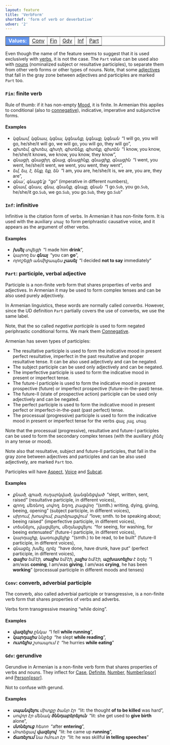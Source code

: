 ```yaml
---
layout: feature
title: 'VerbForm'
shortdef: 'form of verb or deverbative'
udver: '2'
---
```


<table class="typeindex" border="1">
<tr>
  <td style="background-color:cornflowerblue;color:white"><strong>Values:</strong> </td>
  <td><a href="#Conv">Conv</a></td>
  <td><a href="#Fin">Fin</a></td>
  <td><a href="#Gdv">Gdv</a></td>
  <td><a href="#Inf">Inf</a></td>
  <td><a href="#Part">Part</a></td>
</tr>
</table>

Even though the name of the feature seems to suggest that it is used
exclusively with [verbs](VERB), it is not the case. The `Part` value can be used also with [nouns](NOUN) (nominalized subject or resultative participles), to separate them from other verb forms or other types of nouns. Note, that some [adjectives](ADJ) that fall in the gray zone between adjectives and participles are marked `Part` too.

### <a name="Fin">`Fin`</a>: finite verb

Rule of thumb: if it has non-empty [Mood](), it is finite. In Armenian this applies to conditional (also to [connegative](Connegative)), indicative, imperative and subjunctive forms.

#### Examples

* _կգնամ, կգնաս, կգնա, կգնանք, կգնաք, կգնան_ &nbsp;“I will go, you will go, he/she/it will go, we will go, you will go, they will go”,
* _գիտեմ, գիտես, գիտի, գիտենք, գիտեք, գիտեն_ &nbsp;“I know, you know, he/she/it knows, we know, you know, they know”,
* _գնացի, գնացիր, գնաց, գնացինք, գնացիք, գնացին_ &nbsp;“I went, you went, he/she/it went, we went, you went, they went”,
* _եմ, ես, է, ենք, եք, են_ &nbsp;“I am, you are, he/she/it is, we are, you are, they are”,
* _գնա՛, գնացե՛ք_ &nbsp;“go” (imperative in different numbers),
* _գնամ, գնաս, գնա, գնանք, գնաք, գնան_ &nbsp;“I go.`Sub`, you go.`Sub`, he/she/it go.`Sub`, we go.`Sub`, you go.`Sub`, they go.`Sub`”

### <a name="Inf">`Inf`</a>: infinitive

Infinitive is the citation form of verbs. In Armenian it has non-finite form. It is used with the auxiliary _տալ&nbsp;_ to form periphrastic causative voice, and it appears as the argument of other verbs.

#### Examples

* _<b>խմել</b> տվեցի_ &nbsp;“I made him <b>drink</b>”,
* _կարող ես <b>գնալ</b>_ &nbsp;“you can <b>go</b>”,
* _որոշեցի անմիջապես <b>չասել</b>_ &nbsp;“I decided <b>not to say</b> immediately”

### <a name="Part">`Part`</a>: participle, verbal adjective

Participle is a non-finite verb form that shares properties of verbs and adjectives. In Armenian it may be used to form complex tenses and can be also used purely adjectively.

In Armenian linguistics, these words are normally called _converbs_. However, since the UD definition `Part` partially covers the use of converbs, we use the same label.

Note, that the so called _negative participle_ is used to form negated periphrastic conditional forms. We mark them [Connegative]().

Armenian has seven types of participles:

- The resultative participle is used to form the indicative mood in present perfect resultative, imperfect in the past resultative and proper resultative tense. It can be also used adjectively and can be negated.
- The subject participle can be used only adjectively and can be negated.
- The imperfective participle is used to form the indicative mood in present or imperfect tense.
- The future-I participle is used to form the indicative mood in present prospective (future) or imperfect prospective (future-in-the-past) tense.
- The future-II (state of prospective action) participle can be used only adjectively and can be negated.
- The perfect participle is used to form the indicative mood in present perfect or imperfect-in-the-past (past perfect) tense.
- The processual (progressive) participle is used to form the indicative mood in present or imperfect tense for the verbs _գալ, լալ, տալ_.

Note that the processual (progressive), resultative and future-I participles can be used to form the secondary complex tenses (with the auxiliary _լինել_ in any tense or mood).

Note also that resultative, subject and future-II participles, that fall in the gray zone between adjectives and participles and can be also used adjectively, are marked `Part` too.

Participles will have [Aspect](), [Voice]() and [Subcat]().

#### Examples

* _քնած, գրած, ուղարկված, կանգնեցված_ &nbsp;“slept, written, sent, raised” (resultative participle, in different voices),
* _գրող, մեռնող, տվող, եղող, բացվող_ &nbsp;“(smth.) writing, dying, giving, beeing, opening” (subject participle, in different voices),
* _սիրում, խոսվում, բարձրացվում_ &nbsp;“love; smth. to be speaking about; beeing raised” (imperfective participle, in different voices),
* _տեսնելու, լվացվելու, մեղմացվելու_ &nbsp;“for seeing, for washing, for beeing extenuated” (future-I participle, in different voices),
* _կարդալիք, կառուցվելիք_ &nbsp;“(smth.) to be read, to be built” (future-II participle, in different voices),
* _գնացել, խմել, դրել_ &nbsp;“have done, have drunk, have put” (perfect participle, in different voices),
* _<b>գալիս</b> եմ/էի, <b>տալիս</b> եմ/էի, <b>լալիս</b> եմ/էի, <b>աշխատելիս</b> է եղել_ &nbsp;“I am/was <b>coming</b>, I am/was <b>giving</b>, I am/was <b>crying</b>, he has been <b>working</b>” (processual participle in different moods and tenses)

### <a name="Conv">`Conv`</a>: converb, adverbial participle

The converb, also called adverbial participle or transgressive, is a non-finite
verb form that shares properties of verbs and adverbs.

Verbs form transgressive meaning “while doing”.

#### Examples

* _<b>վազելիս</b> ընկա_ &nbsp;“I fell <b>while running</b>”,
* _<b>կարդալիս</b> ննջեց_ &nbsp;“he slept <b>while reading</b>”,
* _<b>ուտելիս</b> շտապում է_ &nbsp;“he hurries <b>while eating</b>”

### <a name="Gdv">`Gdv`</a>: gerundive

Gerundive in Armenian is a non-finite verb form that shares properties of verbs and nouns. They inflect for [Case](), [Definite](), [Number](), [Number[psor]]() and [Person[psor]]().

Not to confuse with gerund.

#### Examples

* _<b>սպանվելու</b> միտքը ծանր էր_ &nbsp;“lit: the thought <b>of to be killed</b> was hard”,
* _սովոր էր մենակ <b>ծննդաբերելուն</b>_ &nbsp;“lit: she get used to <b>give birth</b> alone”,
* _<b>մտնելուց</b> հետո_ &nbsp;“after <b>entering</b>”,
* _մոտեցավ <b>վազելով</b>_ &nbsp;“lit: he came up <b>running</b>”,
* _<b>ճառելում</b> նա հմուտ էր_ &nbsp;“lit: he was skillful <b>in telling speeches</b>”
<!-- Interlanguage links updated So kvě 14 19:02:44 CEST 2022 -->
